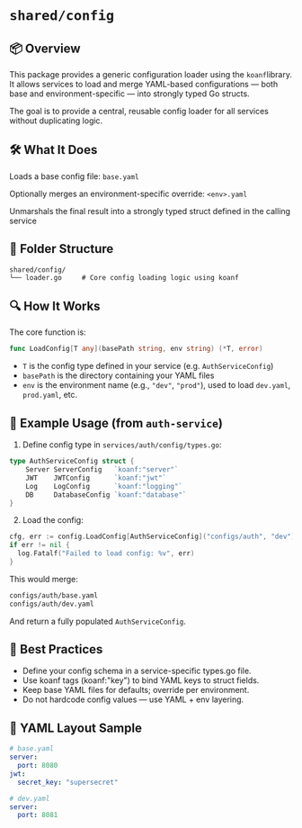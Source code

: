 # `shared/config`

## 📦 Overview

This package provides a generic configuration loader using the `koanf`library.
It allows services to load and merge YAML-based configurations — both base and environment-specific — into strongly typed Go structs.

The goal is to provide a central, reusable config loader for all services without duplicating logic.

## 🛠️ What It Does

Loads a base config file: `base.yaml`

Optionally merges an environment-specific override: `<env>.yaml`

Unmarshals the final result into a strongly typed struct defined in the calling service

## 🧩 Folder Structure

```arduino
shared/config/
└── loader.go     # Core config loading logic using koanf
```

## 🔍 How It Works

The core function is:

```go
func LoadConfig[T any](basePath string, env string) (*T, error)
```

- `T` is the config type defined in your service (e.g. `AuthServiceConfig`)
- `basePath` is the directory containing your YAML files
- `env` is the environment name (e.g., `"dev"`, `"prod"`), used to load `dev.yaml`, `prod.yaml`, etc.

## 🧪 Example Usage (from `auth-service`)

1. Define config type in `services/auth/config/types.go`:

```go
type AuthServiceConfig struct {
	Server ServerConfig   `koanf:"server"`
	JWT    JWTConfig      `koanf:"jwt"`
	Log    LogConfig      `koanf:"logging"`
	DB     DatabaseConfig `koanf:"database"`
}
```

2. Load the config:

```go
cfg, err := config.LoadConfig[AuthServiceConfig]("configs/auth", "dev")
if err != nil {
  log.Fatalf("Failed to load config: %v", err)
}
```

This would merge:

```bash
configs/auth/base.yaml
configs/auth/dev.yaml
```

And return a fully populated `AuthServiceConfig`.

## 🧼 Best Practices

- Define your config schema in a service-specific types.go file.
- Use koanf tags (koanf:"key") to bind YAML keys to struct fields.
- Keep base YAML files for defaults; override per environment.
- Do not hardcode config values — use YAML + env layering.

## 📁 YAML Layout Sample

```yaml
# base.yaml
server:
  port: 8080
jwt:
  secret_key: "supersecret"

# dev.yaml
server:
  port: 8081
```